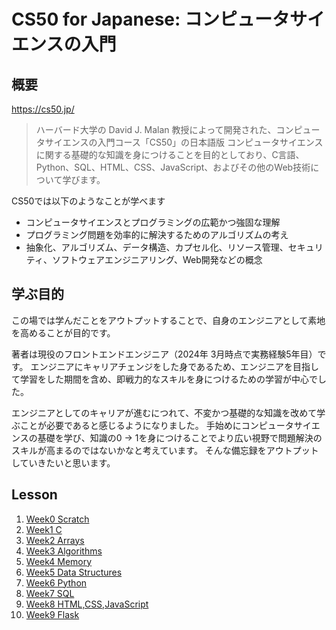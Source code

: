 # CS50 for Japanese: コンピュータサイエンスの入門

## 概要

https://cs50.jp/

> ハーバード大学の David J. Malan 教授によって開発された、コンピュータサイエンスの入門コース「CS50」の日本語版
> コンピュータサイエンスに関する基礎的な知識を身につけることを目的としており、C言語、Python、SQL、HTML、CSS、JavaScript、およびその他のWeb技術について学びます。

CS50では以下のようなことが学べます

- コンピュータサイエンスとプログラミングの広範かつ強固な理解
- プログラミング問題を効率的に解決するためのアルゴリズムの考え
- 抽象化、アルゴリズム、データ構造、カプセル化、リソース管理、セキュリティ、ソフトウェアエンジニアリング、Web開発などの概念

## 学ぶ目的

この場では学んだことをアウトプットすることで、自身のエンジニアとして素地を高めることが目的です。

著者は現役のフロントエンドエンジニア（2024年 3月時点で実務経験5年目）です。
エンジニアにキャリアチェンジをした身であるため、エンジニアを目指して学習をした期間を含め、即戦力的なスキルを身につけるための学習が中心でした。

エンジニアとしてのキャリアが進むにつれて、不変かつ基礎的な知識を改めて学ぶことが必要であると感じるようになりました。
手始めにコンピュータサイエンスの基礎を学び、知識の0 -> 1を身につけることでより広い視野で問題解決のスキルが高まるのではないかなと考えています。
そんな備忘録をアウトプットしていきたいと思います。

## Lesson

1. [Week0 Scratch](/week0/scratch.md)
2. [Week1 C](/week1/c.md)
3. [Week2 Arrays](/week2/arrays.md)
4. [Week3 Algorithms](/week3/algorithms.md)
5. [Week4 Memory](/week4/memory.md)
6. [Week5 Data Structures](/week5/dataStructures.md)
7. [Week6 Python](/week6/python.md)
8. [Week7 SQL](/week7/sql.md)
9. [Week8 HTML,CSS,JavaScript](/week8/html-css-javascript.md)
10. [Week9 Flask](/week9/flask.md)